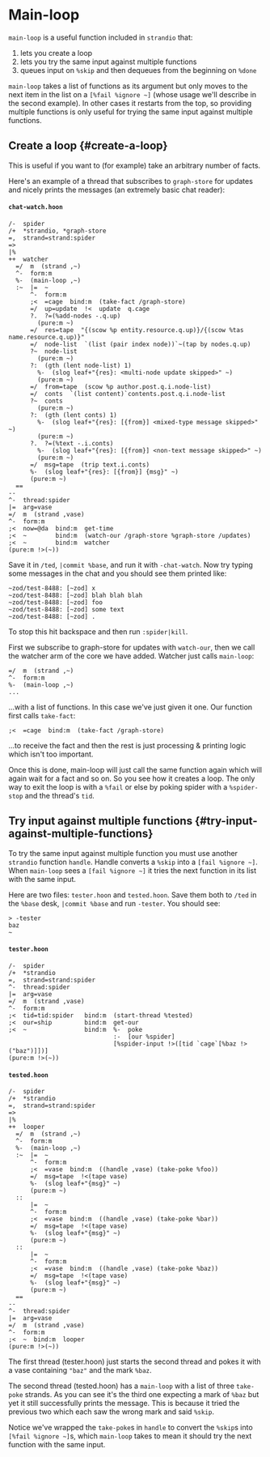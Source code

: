 # Main-loop

`main-loop` is a useful function included in `strandio` that:

1. lets you create a loop
2. lets you try the same input against multiple functions
3. queues input on `%skip` and then dequeues from the beginning on `%done`

`main-loop` takes a list of functions as its argument but only moves to the next item in the list on a `[%fail %ignore ~]` (whose usage we'll describe in the second example). In other cases it restarts from the top, so providing multiple functions is only useful for trying the same input against multiple functions.

## Create a loop {#create-a-loop}

This is useful if you want to (for example) take an arbitrary number of facts.

Here's an example of a thread that subscribes to `graph-store` for updates and nicely prints the messages (an extremely basic chat reader):

#### `chat-watch.hoon`

```hoon
/-  spider
/+  *strandio, *graph-store
=,  strand=strand:spider
=>
|%
++  watcher
  =/  m  (strand ,~)
  ^-  form:m
  %-  (main-loop ,~)
  :~  |=  ~
      ^-  form:m
      ;<  =cage  bind:m  (take-fact /graph-store)
      =/  up=update  !<  update  q.cage
      ?.  ?=(%add-nodes -.q.up)
        (pure:m ~)
      =/  res=tape  "{(scow %p entity.resource.q.up)}/{(scow %tas name.resource.q.up)}"
      =/  node-list  `(list (pair index node))`~(tap by nodes.q.up)
      ?~  node-list
        (pure:m ~)
      ?:  (gth (lent node-list) 1)
        %-  (slog leaf+"{res}: <multi-node update skipped>" ~)
        (pure:m ~)
      =/  from=tape  (scow %p author.post.q.i.node-list)
      =/  conts  `(list content)`contents.post.q.i.node-list
      ?~  conts
        (pure:m ~)
      ?:  (gth (lent conts) 1)
        %-  (slog leaf+"{res}: [{from}] <mixed-type message skipped>" ~)
        (pure:m ~)
      ?.  ?=(%text -.i.conts)
        %-  (slog leaf+"{res}: [{from}] <non-text message skipped>" ~)
        (pure:m ~)
      =/  msg=tape  (trip text.i.conts)
      %-  (slog leaf+"{res}: [{from}] {msg}" ~)
      (pure:m ~)
  ==
--
^-  thread:spider
|=  arg=vase
=/  m  (strand ,vase)
^-  form:m
;<  now=@da  bind:m  get-time
;<  ~        bind:m  (watch-our /graph-store %graph-store /updates)
;<  ~        bind:m  watcher
(pure:m !>(~))
```

Save it in `/ted`, `|commit %base`, and run it with `-chat-watch`. Now try typing some messages in the chat and you should see them printed like:

```
~zod/test-8488: [~zod] x
~zod/test-8488: [~zod] blah blah blah
~zod/test-8488: [~zod] foo
~zod/test-8488: [~zod] some text
~zod/test-8488: [~zod] .
```

To stop this hit backspace and then run `:spider|kill`.

First we subscribe to graph-store for updates with `watch-our`, then we call the watcher arm of the core we have added. Watcher just calls `main-loop`:

```hoon
=/  m  (strand ,~)
^-  form:m
%-  (main-loop ,~)
...
```

...with a list of functions. In this case we've just given it one. Our function first calls `take-fact`:

```hoon
;<  =cage  bind:m  (take-fact /graph-store)
```

...to receive the fact and then the rest is just processing & printing logic which isn't too important.

Once this is done, main-loop will just call the same function again which will again wait for a fact and so on. So you see how it creates a loop. The only way to exit the loop is with a `%fail` or else by poking spider with a `%spider-stop` and the thread's `tid`.

## Try input against multiple functions {#try-input-against-multiple-functions}

To try the same input against multiple function you must use another `strandio` function `handle`. Handle converts a `%skip` into a `[fail %ignore ~]`. When `main-loop` sees a `[fail %ignore ~]` it tries the next function in its list with the same input.

Here are two files: `tester.hoon` and `tested.hoon`. Save them both to `/ted` in the `%base` desk, `|commit %base` and run `-tester`. You should see:

```
> -tester
baz
~
```

#### `tester.hoon`

```hoon
/-  spider
/+  *strandio
=,  strand=strand:spider
^-  thread:spider
|=  arg=vase
=/  m  (strand ,vase)
^-  form:m
;<  tid=tid:spider   bind:m  (start-thread %tested)
;<  our=ship         bind:m  get-our
;<  ~                bind:m  %-  poke
                             :-  [our %spider]
                             [%spider-input !>([tid `cage`[%baz !>("baz")]])]
(pure:m !>(~))
```

#### `tested.hoon`

```hoon
/-  spider
/+  *strandio
=,  strand=strand:spider
=>
|%
++  looper
  =/  m  (strand ,~)
  ^-  form:m
  %-  (main-loop ,~)
  :~  |=  ~
      ^-  form:m
      ;<  =vase  bind:m  ((handle ,vase) (take-poke %foo))
      =/  msg=tape  !<(tape vase)
      %-  (slog leaf+"{msg}" ~)
      (pure:m ~)
  ::
      |=  ~
      ^-  form:m
      ;<  =vase  bind:m  ((handle ,vase) (take-poke %bar))
      =/  msg=tape  !<(tape vase)
      %-  (slog leaf+"{msg}" ~)
      (pure:m ~)
  ::
      |=  ~
      ^-  form:m
      ;<  =vase  bind:m  ((handle ,vase) (take-poke %baz))
      =/  msg=tape  !<(tape vase)
      %-  (slog leaf+"{msg}" ~)
      (pure:m ~)
  ==
--
^-  thread:spider
|=  arg=vase
=/  m  (strand ,vase)
^-  form:m
;<  ~  bind:m  looper
(pure:m !>(~))
```

The first thread (tester.hoon) just starts the second thread and pokes it with a vase containing `"baz"` and the mark `%baz`.

The second thread (tested.hoon) has a `main-loop` with a list of three `take-poke` strands. As you can see it's the third one expecting a mark of `%baz` but yet it still successfully prints the message. This is because it tried the previous two which each saw the wrong mark and said `%skip`.

Notice we've wrapped the `take-poke`s in `handle` to convert the `%skip`s into `[%fail %ignore ~]`s, which `main-loop` takes to mean it should try the next function with the same input.
